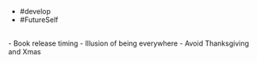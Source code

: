 
- #develop
- #FutureSelf
<br>
- Book release timing
    - Illusion of being everywhere
    - Avoid Thanksgiving and Xmas